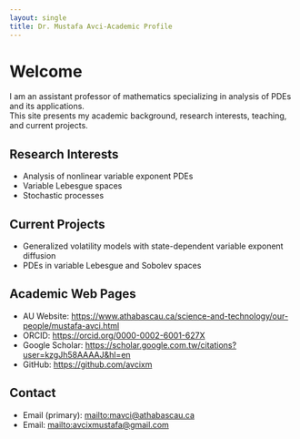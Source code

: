 ```yaml
---
layout: single
title: Dr. Mustafa Avci-Academic Profile
---
```

# Welcome
I am an assistant professor of mathematics specializing in analysis of PDEs and its applications.  
This site presents my academic background, research interests, teaching, and current projects.

## Research Interests
- Analysis of nonlinear variable exponent PDEs
- Variable Lebesgue spaces
- Stochastic processes

## Current Projects
- Generalized volatility models with state-dependent variable exponent diffusion
- PDEs in variable Lebesgue and Sobolev spaces

## Academic Web Pages
- AU Website: <https://www.athabascau.ca/science-and-technology/our-people/mustafa-avci.html>
- ORCID: <https://orcid.org/0000-0002-6001-627X>
- Google Scholar: <https://scholar.google.com.tw/citations?user=kzgJh58AAAAJ&hl=en>
- GitHub: <https://github.com/avcixm>

## Contact
- Email (primary): <mailto:mavci@athabascau.ca>
- Email: <mailto:avcixmustafa@gmail.com>
